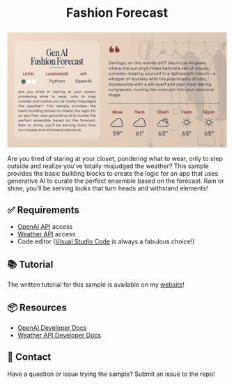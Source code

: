 # <p align="center">Fashion Forecast</p>

![An image of an app mock-up for the Fashion Forecast app. An outfit suggestion is provided as well as the hourly forecast.](fashion-forecast-long.png)

Are you tired of staring at your closet, pondering what to wear, only to step outside and realize you’ve totally misjudged the weather? This sample provides the basic building blocks to create the logic for an app that uses generative AI to curate the perfect ensemble based on the forecast. Rain or shine, you’ll be serving looks that turn heads and withstand elements!

## ✅ Requirements

- [OpenAI API](https://platform.openai.com/signup) access
- [Weather API](https://www.weatherapi.com/) access
- Code editor ([Visual Studio Code](https://code.visualstudio.com/) is always a fabulous choice!)

## 📚 Tutorial

The written tutorial for this sample is available on my [website](https://www.vogueandcode.com/ai-perspectives-posts/fashion-forecast)!

## 📦 Resources

- [OpenAI Developer Docs](https://platform.openai.com/docs/overview)
- [Weather API Developer Docs](https://www.weatherapi.com/docs/)

## 🚨 Contact

Have a question or issue trying the sample? Submit an issue to the repo!

